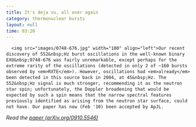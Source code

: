 ```yaml
---
title: It's deja vu, all over again
category: thermonuclear bursts
layout: null
time: 03:20
---
```

<!-- converted from blosxom format post by dkg 22.1.2022 -->
<!-- created by convert.pl on Mon Jan 30 02:24:47 EST 2012 -->
<!-- converted from ../2009/10/its-deja-vu-all-over-again.html -->
<!-- Post timestamp Friday, October 30, 2009 1:20 PM -->
<!-- touch -t 200910301320 -->
<!-- Labels: 2009, papers, pulsars, thermonuclear bursts -->
      <img src="images/0748-676.jpg" width="100" align="left">Our recent discovery of 552&nbsp;Hz burst oscillations in the well-known binary EXO&nbsp;0748-676 was fairly unremarkable, except perhaps for the extreme rarity of the oscillations (detected in only 2 of ~160 bursts observed by <em>RXTE</em>). However, oscillations had <em>already</em> been detected in this source back in 2004, at 45&nbsp;Hz. The 552&nbsp;Hz signal is much stronger, recommending it as the neutron star spin; unfortunately, the Doppler broadening that would be expected by such a spin means that the narrow spectral features previously identified as arising from the neutron star surface, could not have. Our paper has now (Feb '10) been accepted by ApJL.
<p>
<em>Read the <a href="http://arxiv.org/abs/0910.5546">paper (arXiv.org/0910.5546)</a></em>
